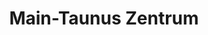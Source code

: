 ---
title: "Main-Taunus Zentrum"
url: /sulzbach-taunus/main-taunus-zentrum/
shop: Einkaufszentrum
---
